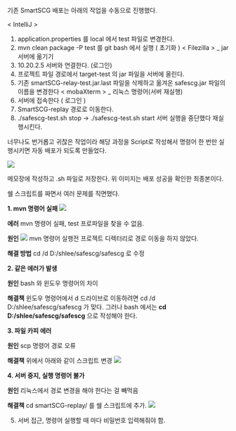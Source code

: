 기존 SmartSCG 배포는 아래의 작업을 수동으로 진행했다. 

< IntelliJ > 
1. application.properties 를 local 에서 test 파일로 변경한다. 
2. mvn clean package -P test 를 git bash 에서 실행 ( 초기화 )
< Filezilla > _ jar 서버에 옮기기 
1. 10.20.2.5 서버와 연결한다. (로그인)
2. 프로젝트 파일 경로에서 target-test 의 jar 파일을 서버에 올린다. 
3. 기존 smartSCG-relay-test.jar.last 파일을 삭제하고 옮겨온 safescg.jar 파일의 이름을 변경한다 
< mobaXterm > _ 리눅스 명령어(서버 재실행)
1. 서버에 접속한다 ( 로그인 )
2. SmartSCG-replay 경로로 이동한다.
3. ./safescg-test.sh stop -> ./safescg-test.sh start 서버 실행을 중단했다 재실행시킨다. 

너무나도 번거롭고 귀찮은 작업이라 해당 과정을 Script로 작성해서 명령어 한 번만 실행시키면 자동 배포가 되도록 만들었다. 

![](https://i.imgur.com/IBUlYsg.png)

메모장에 작성하고 .sh 파일로 저장한다. 
위 이미지는 배포 성공을 확인한 최종본이다. 

쉘 스크립트를 짜면서 여러 문제를 직면했다. 

**1. mvn 명령어 실패** 
![](https://i.imgur.com/wfpqF6d.png)

**에러** 
mvn 명령어 실패, test 프로파일을 찾을 수 없음. 

**원인** 
![](https://i.imgur.com/oSWAyDN.png)
mvn 명령어 실행전 프로젝트 디렉터리로 경로 이동을 하지 않았다. 

**해결 방법** 
cd /d D:/shlee/safescg/safescg  로 수정 

**2. 같은 에러가 발생** 

**원인** 
bash 와 윈도우 명령어의 차이

**해결책**
윈도우 명령어에서 d 드라이브로 이동하려면 cd /d D:/shlee/safescg/safescg 가 맞다.
그러나 bash 에서는 **cd D:/shlee/safescg/safescg** 으로 작성해야 한다. 

**3. 파일 카피 에러** 

**원인** 
scp 명령어 경로 오류 

**해결책** 
위에서 아래와 같이 스크립트 변경 
![](https://i.imgur.com/03nizcW.png)

**4. 서버 중지, 실행 명령어 불가**

**원인** 
리눅스에서 경로 변경을 해야 한다는 걸 빼먹음 

**해결책**
cd smartSCG-replay/ 를 쉘 스크립트에 추가. 
![](https://i.imgur.com/va118DP.png)

5. 서버 접근, 명령어 실행할 때 마다 비밀번호 입력해줘야 함. 